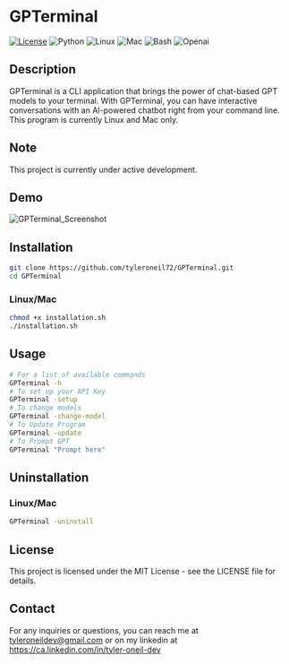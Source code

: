 # GPTerminal

[![License](https://img.shields.io/badge/License-MIT-blue.svg)](https://opensource.org/licenses/MIT)
![Python](https://img.shields.io/badge/Python-3776AB?style=for-the-badge&logo=python&logoColor=white)
![Linux](https://img.shields.io/badge/Linux-FCC624?style=for-the-badge&logo=linux&logoColor=black)
![Mac](https://img.shields.io/badge/mac%20os-000000?style=for-the-badge&logo=apple&logoColor=white)
![Bash](https://img.shields.io/badge/Shell_Script-121011?style=for-the-badge&logo=gnu-bash&logoColor=white)
![Openai](https://img.shields.io/badge/Openai-404D59?style=for-the-badge)

## Description

GPTerminal is a CLI application that brings the power of chat-based GPT models to your terminal. With GPTerminal, you can have interactive conversations with an AI-powered chatbot right from your command line. This program is currently Linux and Mac only.

## Note

This project is currently under active development.

## Demo

![GPTerminal_Screenshot](https://github.com/tyleroneil72/GPTerminal/assets/43754564/4b4f6fc2-9426-4121-85be-ad8914d0a0ca)

## Installation

```Bash
git clone https://github.com/tyleroneil72/GPTerminal.git
cd GPTerminal
```

### Linux/Mac

```Bash
chmod +x installation.sh
./installation.sh
```

## Usage

```Bash
# For a list of available commands
GPTerminal -h
# To set up your API Key
GPTerminal -setup
# To change models
GPTerminal -change-model
# To Update Program
GPTerminal -update
# To Prompt GPT
GPTerminal "Prompt here"
```

## Uninstallation

### Linux/Mac

```Bash
GPTerminal -uninstall
```

## License

This project is licensed under the MIT License - see the LICENSE file for details.

## Contact

For any inquiries or questions, you can reach me at tyleroneildev@gmail.com
or on my linkedin at https://ca.linkedin.com/in/tyler-oneil-dev
